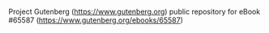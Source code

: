 Project Gutenberg (https://www.gutenberg.org) public repository for
eBook #65587 (https://www.gutenberg.org/ebooks/65587)
